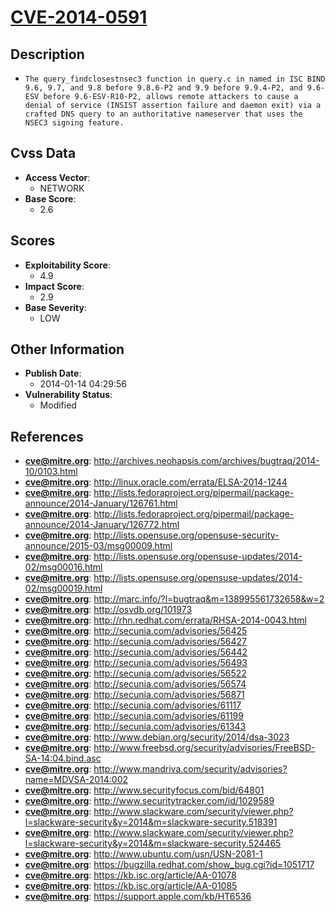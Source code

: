 
# [CVE-2014-0591](https://cve.mitre.org/cgi-bin/cvename.cgi?name=CVE-2014-0591)

## Description

- `The query_findclosestnsec3 function in query.c in named in ISC BIND 9.6, 9.7, and 9.8 before 9.8.6-P2 and 9.9 before 9.9.4-P2, and 9.6-ESV before 9.6-ESV-R10-P2, allows remote attackers to cause a denial of service (INSIST assertion failure and daemon exit) via a crafted DNS query to an authoritative nameserver that uses the NSEC3 signing feature.`

## Cvss Data

- **Access Vector**:
  - NETWORK
- **Base Score**:
  - 2.6

## Scores

- **Exploitability Score**:
  - 4.9
- **Impact Score**:
  - 2.9
- **Base Severity**:
  - LOW

## Other Information

- **Publish Date**:
  - 2014-01-14 04:29:56
- **Vulnerability Status**:
  - Modified

## References

- **cve@mitre.org**: http://archives.neohapsis.com/archives/bugtraq/2014-10/0103.html
- **cve@mitre.org**: http://linux.oracle.com/errata/ELSA-2014-1244
- **cve@mitre.org**: http://lists.fedoraproject.org/pipermail/package-announce/2014-January/126761.html
- **cve@mitre.org**: http://lists.fedoraproject.org/pipermail/package-announce/2014-January/126772.html
- **cve@mitre.org**: http://lists.opensuse.org/opensuse-security-announce/2015-03/msg00009.html
- **cve@mitre.org**: http://lists.opensuse.org/opensuse-updates/2014-02/msg00016.html
- **cve@mitre.org**: http://lists.opensuse.org/opensuse-updates/2014-02/msg00019.html
- **cve@mitre.org**: http://marc.info/?l=bugtraq&m=138995561732658&w=2
- **cve@mitre.org**: http://osvdb.org/101973
- **cve@mitre.org**: http://rhn.redhat.com/errata/RHSA-2014-0043.html
- **cve@mitre.org**: http://secunia.com/advisories/56425
- **cve@mitre.org**: http://secunia.com/advisories/56427
- **cve@mitre.org**: http://secunia.com/advisories/56442
- **cve@mitre.org**: http://secunia.com/advisories/56493
- **cve@mitre.org**: http://secunia.com/advisories/56522
- **cve@mitre.org**: http://secunia.com/advisories/56574
- **cve@mitre.org**: http://secunia.com/advisories/56871
- **cve@mitre.org**: http://secunia.com/advisories/61117
- **cve@mitre.org**: http://secunia.com/advisories/61199
- **cve@mitre.org**: http://secunia.com/advisories/61343
- **cve@mitre.org**: http://www.debian.org/security/2014/dsa-3023
- **cve@mitre.org**: http://www.freebsd.org/security/advisories/FreeBSD-SA-14:04.bind.asc
- **cve@mitre.org**: http://www.mandriva.com/security/advisories?name=MDVSA-2014:002
- **cve@mitre.org**: http://www.securityfocus.com/bid/64801
- **cve@mitre.org**: http://www.securitytracker.com/id/1029589
- **cve@mitre.org**: http://www.slackware.com/security/viewer.php?l=slackware-security&y=2014&m=slackware-security.518391
- **cve@mitre.org**: http://www.slackware.com/security/viewer.php?l=slackware-security&y=2014&m=slackware-security.524465
- **cve@mitre.org**: http://www.ubuntu.com/usn/USN-2081-1
- **cve@mitre.org**: https://bugzilla.redhat.com/show_bug.cgi?id=1051717
- **cve@mitre.org**: https://kb.isc.org/article/AA-01078
- **cve@mitre.org**: https://kb.isc.org/article/AA-01085
- **cve@mitre.org**: https://support.apple.com/kb/HT6536
